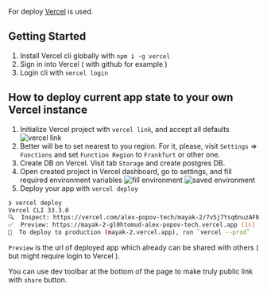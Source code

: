 For deploy [Vercel](https://vercel.com/docs/getting-started-with-vercel/projects-deployments) is used.

## Getting Started

1. Install Vercel cli globally with `npm i -g vercel`
2. Sign in into Vercel ( with github for example )
3. Login cli with `vercel login`

## How to deploy current app state to your own Vercel instance

1. Initialize Vercel project with `vercel link`, and accept all defaults
   ![vercel link](https://github.com/keenethics/mayak/assets/21224705/83782cc0-090f-49d3-8308-b45709d61ad8)
2. Better will be to set nearest to you region. For it, please, visit `Settings` => `Functions` and set `Function Region` to `Frankfurt` or other one.
3. Create DB on Vercel. Visit tab `Storage` and create postgres DB.
4. Open created project in Vercel dashboard, go to settings, and fill required environment variables
   ![fill environment](https://github.com/keenethics/mayak/assets/21224705/812af0ee-a738-4b3e-938e-280579290599)
   ![saved environment](https://github.com/keenethics/mayak/assets/21224705/a9d5a1e2-bb5b-4231-b6b0-30fb5c262c83)
5. Deploy your app with `vercel deploy`

```sh
❯ vercel deploy
Vercel CLI 33.3.0
🔍  Inspect: https://vercel.com/alex-popov-tech/mayak-2/7v5j7Ysq6nuzAFNto7ZxRcGcyWtA [1s]
✅  Preview: https://mayak-2-gl0htomud-alex-popov-tech.vercel.app [1s]
📝  To deploy to production (mayak-2.vercel.app), run `vercel --prod`
```

`Preview` is the url of deployed app which already can be shared with others ( but might require login to Vercel ).

You can use dev toolbar at the bottom of the page to make truly public link with `share` button.
